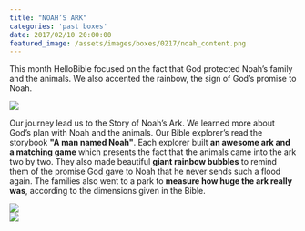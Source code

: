 ```yaml
---
title: "NOAH’S ARK"
categories: 'past boxes'
date: 2017/02/10 20:00:00
featured_image: /assets/images/boxes/0217/noah_content.png
---
```


This month HelloBible focused on the fact that God protected Noah’s family and the animals. We also accented the rainbow, the sign of God’s promise to Noah.

<!-- more -->
<img src="/assets/images/boxes/0217/noah_content.png"/>

Our journey lead us to the Story of Noah’s Ark. We learned more about God’s plan with Noah and the animals. Our Bible explorer’s read the storybook <b>"A man named Noah"</b>. Each explorer built <b>an awesome ark and a matching game</b> which presents the fact that the animals came into the ark two by two. They also made beautiful <b>giant rainbow bubbles</b> to remind them of the promise God gave to Noah that he never sends such a flood again. The families also went to a park to <b>measure how huge the ark really was</b>, according to the dimensions given in the Bible.

<div class="row">
  <div class="col-xs-6 col-md-6">
      <img src="/assets/images/boxes/0217/DSC07713.jpg"/>
  </div>
  <div class="col-xs-6 col-md-6">
      <img src="/assets/images/boxes/0217/DSC08662.jpg"/>
  </div>
</div>
